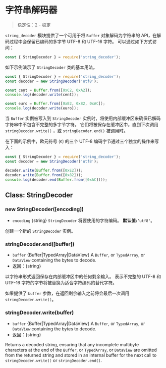 # 字符串解码器

<!--introduced_in=v0.10.0-->

> 稳定性：2 - 稳定

`string_decoder` 模块提供了一个可用于将 `Buffer` 对象解码为字符串的 API，在解码过程中会保留已编码的多字节 UTF-8 和 UTF-16 字符。 可以通过如下方式访问：

```js
const { StringDecoder } = require('string_decoder');
```

如下示例演示了 `StringDecoder` 类的基本用法。

```js
const { StringDecoder } = require('string_decoder');
const decoder = new StringDecoder('utf8');

const cent = Buffer.from([0xC2, 0xA2]);
console.log(decoder.write(cent));

const euro = Buffer.from([0xE2, 0x82, 0xAC]);
console.log(decoder.write(euro));
```

当 `Buffer` 实例被写入到 `StringDecoder` 实例时，将使用内部缓冲区来确保已解码字符串中不包含不完整的多字节字符。 它们将被保存在缓冲区中，直到下次调用 `stringDecoder.write()` ，或 `stringDecoder.end()` 被调用时。

在下面的示例中，欧元符号 (`€`) 的三个 UTF-8 编码字节通过三个独立的操作来写入：

```js
const { StringDecoder } = require('string_decoder');
const decoder = new StringDecoder('utf8');

decoder.write(Buffer.from([0xE2]));
decoder.write(Buffer.from([0x82]));
console.log(decoder.end(Buffer.from([0xAC])));
```

## Class: StringDecoder

### new StringDecoder([encoding])

<!-- YAML
added: v0.1.99
-->

* `encoding` {string} `StringDecoder` 将要使用的字符编码。 **默认值:**`‘utf8'`。

创建一个新的 `StringDecoder` 实例。

### stringDecoder.end([buffer])

<!-- YAML
added: v0.9.3
-->

* `buffer` {Buffer|TypedArray|DataView} A `Buffer`, or `TypedArray`, or `DataView` containing the bytes to decode.
* 返回：{string}

以字符串形式返回保存在内部缓冲区中的任何剩余输入。 表示不完整的 UTF-8 和 UTF-16 字符的字节将被替换为适合字符编码的替代字符。

如果提供了 `buffer` 参数，在返回剩余输入之前将会最后一次调用 `stringDecoder.write()`。

### stringDecoder.write(buffer)

<!-- YAML
added: v0.1.99
changes:

  - version: v8.0.0
    pr-url: https://github.com/nodejs/node/pull/9618
    description: Each invalid character is now replaced by a single replacement
                 character instead of one for each individual byte.
-->

* `buffer` {Buffer|TypedArray|DataView} A `Buffer`, or `TypedArray`, or `DataView` containing the bytes to decode.
* 返回：{string}

Returns a decoded string, ensuring that any incomplete multibyte characters at the end of the `Buffer`, or `TypedArray`, or `DataView` are omitted from the returned string and stored in an internal buffer for the next call to `stringDecoder.write()` or `stringDecoder.end()`.